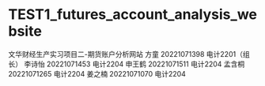 # TEST1_futures_account_analysis_website
文华财经生产实习项目二-期货账户分析网站
方童 20221071398 电计2201（组长）
李诗怡 20221071453 电计2204
申王鹤 20221071511 电计2204
孟含桐 20221071265 电计2204
姜之楠 20221071070 电计2204
